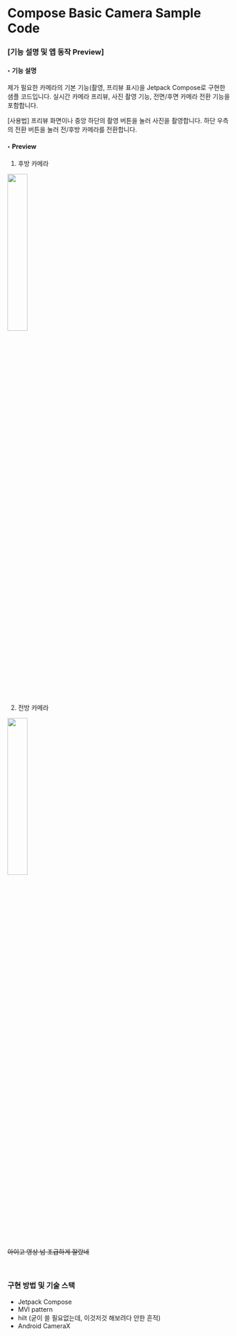 # Compose Basic Camera Sample Code

### [기능 설명 및 앱 동작 Preview]

#### ‣ 기능 설명
제가 필요한 카메라의 기본 기능(촬영, 프리뷰 표시)을 Jetpack Compose로 구현한 샘플 코드입니다.
실시간 카메라 프리뷰, 사진 촬영 기능, 전면/후면 카메라 전환 기능을 포함합니다.

[사용법]
프리뷰 화면이나 중앙 하단의 촬영 버튼을 눌러 사진을 촬영합니다.
하단 우측의 전환 버튼을 눌러 전/후방 카메라를 전환합니다.

#### ‣ Preview

1. 후방 카메라
<img src="https://github.com/parade621/Compose_Basic_Camera/assets/36446270/3467d292-fe8b-4f63-8626-02186ea14204" width="30%" height="30%">

2. 전방 카메라
<img src="https://github.com/parade621/Compose_Basic_Camera/assets/36446270/fdbcae99-5ae9-4bb3-9ba6-ba779ba2858c" width="30%" height="30%">

~~아이고 영상 넘 조급하게 잘랐네~~

<br/>

### 구현 방법 및 기술 스택
- Jetpack Compose
- MVI pattern
- hilt (굳이 쓸 필요없는데, 이것저것 해보려다 안한 흔적)
- Android CameraX
  
